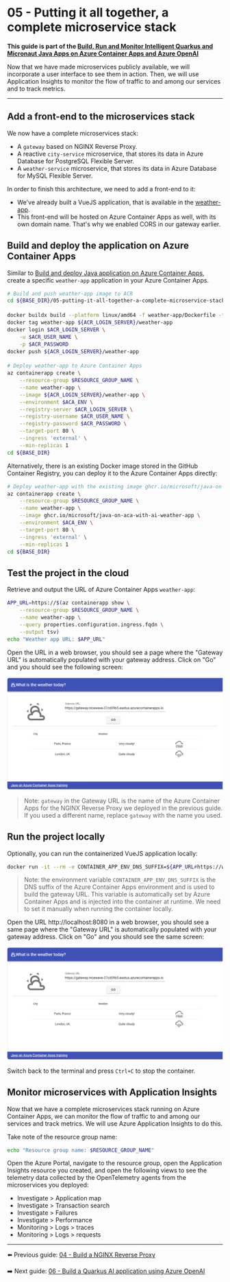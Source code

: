 # 05 - Putting it all together, a complete microservice stack

__This guide is part of the [Build, Run and Monitor Intelligent Quarkus and Micronaut Java Apps on Azure Container Apps and Azure OpenAI](../README.md)__

Now that we have made microservices publicly available, we will incorporate a user interface to see them in action. Then, we will use Application Insights to monitor the flow of traffic to and among our services and to track metrics.

---

## Add a front-end to the microservices stack

We now have a complete microservices stack:

- A `gateway` based on NGINX Reverse Proxy.
- A reactive `city-service` microservice, that stores its data in Azure Database for PostgreSQL Flexible Server.
- A `weather-service` microservice, that stores its data in Azure Database for MySQL Flexible Server.

In order to finish this architecture, we need to add a front-end to it:

- We've already built a VueJS application, that is available in the [weather-app](weather-app/).
- This front-end will be hosted on Azure Container Apps as well, with its own domain name. That's why we enabled CORS in our gateway earlier.

## Build and deploy the application on Azure Container Apps

Similar to [Build and deploy Java application on Azure Container Apps](../01-build-a-simple-java-application/README.md#build-and-deploy-java-application-on-azure-container-apps), create a specific `weather-app` application in your Azure Container Apps.

```bash
# Build and push weather-app image to ACR
cd ${BASE_DIR}/05-putting-it-all-together-a-complete-microservice-stack

docker buildx build --platform linux/amd64 -f weather-app/Dockerfile -t weather-app ./weather-app
docker tag weather-app ${ACR_LOGIN_SERVER}/weather-app
docker login $ACR_LOGIN_SERVER \
    -u $ACR_USER_NAME \
    -p $ACR_PASSWORD
docker push ${ACR_LOGIN_SERVER}/weather-app

# Deploy weather-app to Azure Container Apps
az containerapp create \
    --resource-group $RESOURCE_GROUP_NAME \
    --name weather-app \
    --image ${ACR_LOGIN_SERVER}/weather-app \
    --environment $ACA_ENV \
    --registry-server $ACR_LOGIN_SERVER \
    --registry-username $ACR_USER_NAME \
    --registry-password $ACR_PASSWORD \
    --target-port 80 \
    --ingress 'external' \
    --min-replicas 1
cd ${BASE_DIR}
```

Alternatively, there is an existing Docker image stored in the GitHub Container Registry, you can deploy it to the Azure Container Apps directly:

```bash
# Deploy weather-app with the existing image ghcr.io/microsoft/java-on-aca-with-ai-weather-app to Azure Container Apps
az containerapp create \
    --resource-group $RESOURCE_GROUP_NAME \
    --name weather-app \
    --image ghcr.io/microsoft/java-on-aca-with-ai-weather-app \
    --environment $ACA_ENV \
    --target-port 80 \
    --ingress 'external' \
    --min-replicas 1
cd ${BASE_DIR}
```

## Test the project in the cloud

Retrieve and output the URL of Azure Container Apps `weather-app`:

```bash
APP_URL=https://$(az containerapp show \
    --resource-group $RESOURCE_GROUP_NAME \
    --name weather-app \
    --query properties.configuration.ingress.fqdn \
    --output tsv)
echo "Weather app URL: $APP_URL"
```

Open the URL in a web browser, you should see a page where the "Gateway URL" is automatically populated with your gateway address. Click on "Go" and you should see the following screen:

![VueJS front-end](media/01-vuejs-frontend.png)

> Note: `gateway` in the Gateway URL is the name of the Azure Container Apps for the NGINX Reverse Proxy we deployed in the previous guide. If you used a different name, replace `gateway` with the name you used.

## Run the project locally

Optionally, you can run the containerized VueJS application locally:

```bash
docker run -it --rm -e CONTAINER_APP_ENV_DNS_SUFFIX=${APP_URL#https://weather-app.} -p 8080:80 weather-app
```

> Note: the environment variable `CONTAINER_APP_ENV_DNS_SUFFIX` is the DNS suffix of the Azure Container Apps environment and is used to build the gateway URL. This variable is automatically set by Azure Container Apps and is injected into the container at runtime. We need to set it manually when running the container locally.

Open the URL http://localhost:8080 in a web browser, you should see a same page where the "Gateway URL" is automatically populated with your gateway address. Click on "Go" and you should see the same screen:

![VueJS front-end](media/01-vuejs-frontend.png)

Switch back to the terminal and press `Ctrl+C` to stop the container.

## Monitor microservices with Application Insights

Now that we have a complete microservices stack running on Azure Container Apps, we can monitor the flow of traffic to and among our services and track metrics. We will use Azure Application Insights to do this.

Take note of the resource group name:

```bash
echo "Resource group name: $RESOURCE_GROUP_NAME"
```

Open the Azure Portal, navigate to the resource group, open the Application Insights resource you created, and open the following views to see the telemetry data collected by the OpenTelemetry agents from the microservices you deployed:

* Investigate > Application map
* Investigate > Transaction search
* Investigate > Failures
* Investigate > Performance
* Monitoring > Logs > traces
* Monitoring > Logs > requests

---

⬅️ Previous guide: [04 - Build a NGINX Reverse Proxy](../04-build-a-nginx-reverse-proxy/README.md)

➡️ Next guide: [06 - Build a Quarkus AI application using Azure OpenAI](../06-build-a-quarkus-ai-application-using-azure-openai/README.md)

